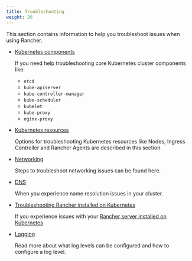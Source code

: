 ```yaml
---
title: Troubleshooting
weight: 26
---
```


This section contains information to help you troubleshoot issues when using Rancher.

- [Kubernetes components]({{<baseurl>}}/rancher/v2.6/en/troubleshooting/kubernetes-components/)

    If you need help troubleshooting core Kubernetes cluster components like:
    * `etcd`
    * `kube-apiserver`
    * `kube-controller-manager`
    * `kube-scheduler`
    * `kubelet`
    * `kube-proxy`
    * `nginx-proxy`

- [Kubernetes resources]({{<baseurl>}}/rancher/v2.6/en/troubleshooting/kubernetes-resources/)

    Options for troubleshooting Kubernetes resources like Nodes, Ingress Controller and Rancher Agents are described in this section.

- [Networking]({{<baseurl>}}/rancher/v2.6/en/troubleshooting/networking/)

    Steps to troubleshoot networking issues can be found here.

- [DNS]({{<baseurl>}}/rancher/v2.6/en/troubleshooting/dns/)

    When you experience name resolution issues in your cluster.

- [Troubleshooting Rancher installed on Kubernetes]({{<baseurl>}}/rancher/v2.6/en/troubleshooting/rancherha/)

    If you experience issues with your [Rancher server installed on Kubernetes]({{<baseurl>}}/rancher/v2.6/en/installation/install-rancher-on-k8s/)

- [Logging]({{<baseurl>}}/rancher/v2.6/en/troubleshooting/logging/)

    Read more about what log levels can be configured and how to configure a log level.

